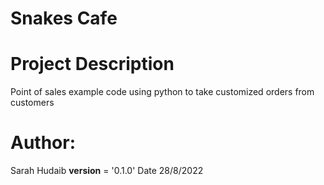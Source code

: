 # Snakes Cafe

# Project Description
Point of sales example code using python to take customized orders from customers

# Author: 
Sarah Hudaib __version__ = '0.1.0' Date 28/8/2022




